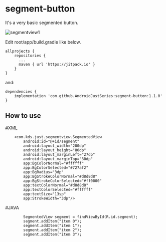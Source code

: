 # segment-button

It's a very basic segmented button.

![segmentview1](https://user-images.githubusercontent.com/5418274/74515360-c4262180-4f51-11ea-90f2-23faf181f624.gif)


Edit root/app/build.gradle like below.
```
allprojects {
    repositories {
      ...
      maven { url 'https://jitpack.io' }
    }
}
```

and:
```
dependencies {
    implementation 'com.github.AndroidJustSeries:segment-button:1.1.0'
}
```
## How to use
#XML
```
    <com.kds.just.segmentview.SegmentedView
        android:id="@+id/segment"
        android:layout_width="200dp"
        android:layout_height="80dp"
        android:layout_marginLeft="27dp"
        android:layout_marginTop="30dp"
        app:BgColorNormal="#ffffff"
        app:BgColorSelected="#727af2"
        app:BgRadius="3dp"
        app:BgStrokeColorNormal="#d8d8d8"
        app:BgStrokeColorSelected="#ff0000"
        app:textColorNormal="#d8d8d8"
        app:textColorSelected="#ffffff"
        app:textSize="13sp"
        app:StrokeWidth="3dp"/>
```
#JAVA
```
        SegmentedView segment = findViewById(R.id.segment);
        segment.addItem("item 0");
        segment.addItem("item 1");
        segment.addItem("item 2");
        segment.addItem("item 3");
```
